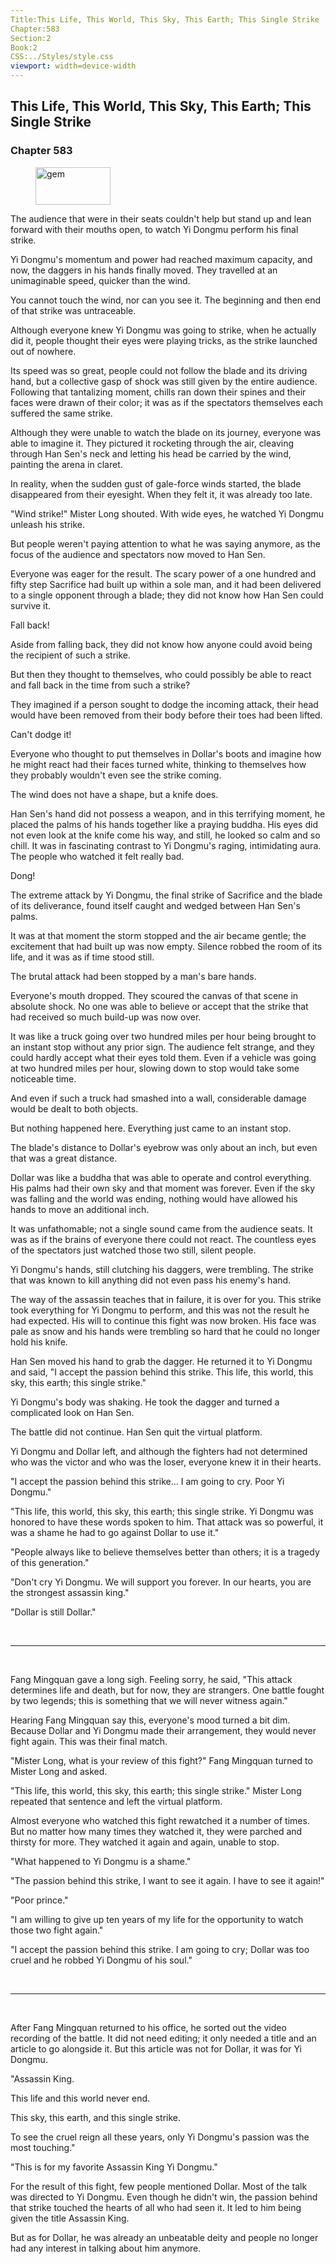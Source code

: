 ```yaml
---
Title:This Life, This World, This Sky, This Earth; This Single Strike 
Chapter:583 
Section:2 
Book:2 
CSS:../Styles/style.css 
viewport: width=device-width
---
```

  
## This Life, This World, This Sky, This Earth; This Single Strike
### Chapter 583
  
<figure>
	<img src="../Images/gem.gif" alt="gem" id="gem" width="120" height="60" />
</figure>
  

  
The audience that were in their seats couldn't help but stand up and lean forward with their mouths open, to watch Yi Dongmu perform his final strike.

Yi Dongmu's momentum and power had reached maximum capacity, and now, the daggers in his hands finally moved. They travelled at an unimaginable speed, quicker than the wind.

You cannot touch the wind, nor can you see it. The beginning and then end of that strike was untraceable.

Although everyone knew Yi Dongmu was going to strike, when he actually did it, people thought their eyes were playing tricks, as the strike launched out of nowhere.

Its speed was so great, people could not follow the blade and its driving hand, but a collective gasp of shock was still given by the entire audience. Following that tantalizing moment, chills ran down their spines and their faces were drawn of their color; it was as if the spectators themselves each suffered the same strike.

Although they were unable to watch the blade on its journey, everyone was able to imagine it. They pictured it rocketing through the air, cleaving through Han Sen's neck and letting his head be carried by the wind, painting the arena in claret.

In reality, when the sudden gust of gale-force winds started, the blade disappeared from their eyesight. When they felt it, it was already too late.

"Wind strike!" Mister Long shouted. With wide eyes, he watched Yi Dongmu unleash his strike.

But people weren't paying attention to what he was saying anymore, as the focus of the audience and spectators now moved to Han Sen.

Everyone was eager for the result. The scary power of a one hundred and fifty step Sacrifice had built up within a sole man, and it had been delivered to a single opponent through a blade; they did not know how Han Sen could survive it.

Fall back!

Aside from falling back, they did not know how anyone could avoid being the recipient of such a strike.

But then they thought to themselves, who could possibly be able to react and fall back in the time from such a strike?

They imagined if a person sought to dodge the incoming attack, their head would have been removed from their body before their toes had been lifted.

Can't dodge it!

Everyone who thought to put themselves in Dollar's boots and imagine how he might react had their faces turned white, thinking to themselves how they probably wouldn't even see the strike coming.

The wind does not have a shape, but a knife does.

Han Sen's hand did not possess a weapon, and in this terrifying moment, he placed the palms of his hands together like a praying buddha. His eyes did not even look at the knife come his way, and still, he looked so calm and so chill. It was in fascinating contrast to Yi Dongmu's raging, intimidating aura. The people who watched it felt really bad.

Dong!

The extreme attack by Yi Dongmu, the final strike of Sacrifice and the blade of its deliverance, found itself caught and wedged between Han Sen's palms.

It was at that moment the storm stopped and the air became gentle; the excitement that had built up was now empty. Silence robbed the room of its life, and it was as if time stood still.

The brutal attack had been stopped by a man's bare hands.

Everyone's mouth dropped. They scoured the canvas of that scene in absolute shock. No one was able to believe or accept that the strike that had received so much build-up was now over.

It was like a truck going over two hundred miles per hour being brought to an instant stop without any prior sign. The audience felt strange, and they could hardly accept what their eyes told them. Even if a vehicle was going at two hundred miles per hour, slowing down to stop would take some noticeable time.

And even if such a truck had smashed into a wall, considerable damage would be dealt to both objects.

But nothing happened here. Everything just came to an instant stop.

The blade's distance to Dollar's eyebrow was only about an inch, but even that was a great distance.

Dollar was like a buddha that was able to operate and control everything. His palms had their own sky and that moment was forever. Even if the sky was falling and the world was ending, nothing would have allowed his hands to move an additional inch.

It was unfathomable; not a single sound came from the audience seats. It was as if the brains of everyone there could not react. The countless eyes of the spectators just watched those two still, silent people.

Yi Dongmu's hands, still clutching his daggers, were trembling. The strike that was known to kill anything did not even pass his enemy's hand.

The way of the assassin teaches that in failure, it is over for you. This strike took everything for Yi Dongmu to perform, and this was not the result he had expected. His will to continue this fight was now broken. His face was pale as snow and his hands were trembling so hard that he could no longer hold his knife.

Han Sen moved his hand to grab the dagger. He returned it to Yi Dongmu and said, "I accept the passion behind this strike. This life, this world, this sky, this earth; this single strike."

Yi Dongmu's body was shaking. He took the dagger and turned a complicated look on Han Sen.

The battle did not continue. Han Sen quit the virtual platform.

Yi Dongmu and Dollar left, and although the fighters had not determined who was the victor and who was the loser, everyone knew it in their hearts.

"I accept the passion behind this strike... I am going to cry. Poor Yi Dongmu."

"This life, this world, this sky, this earth; this single strike. Yi Dongmu was honored to have these words spoken to him. That attack was so powerful, it was a shame he had to go against Dollar to use it."

"People always like to believe themselves better than others; it is a tragedy of this generation."

"Don't cry Yi Dongmu. We will support you forever. In our hearts, you are the strongest assassin king."

"Dollar is still Dollar."

<br>

*****

<br>

Fang Mingquan gave a long sigh. Feeling sorry, he said, "This attack determines life and death, but for now, they are strangers. One battle fought by two legends; this is something that we will never witness again."

Hearing Fang Mingquan say this, everyone's mood turned a bit dim. Because Dollar and Yi Dongmu made their arrangement, they would never fight again. This was their final match.

"Mister Long, what is your review of this fight?" Fang Mingquan turned to Mister Long and asked.

"This life, this world, this sky, this earth; this single strike." Mister Long repeated that sentence and left the virtual platform.

Almost everyone who watched this fight rewatched it a number of times. But no matter how many times they watched it, they were parched and thirsty for more. They watched it again and again, unable to stop.

"What happened to Yi Dongmu is a shame."

"The passion behind this strike, I want to see it again. I have to see it again!"

"Poor prince."

"I am willing to give up ten years of my life for the opportunity to watch those two fight again."

"I accept the passion behind this strike. I am going to cry; Dollar was too cruel and he robbed Yi Dongmu of his soul."

<br>

*****

<br>

After Fang Mingquan returned to his office, he sorted out the video recording of the battle. It did not need editing; it only needed a title and an article to go alongside it. But this article was not for Dollar, it was for Yi Dongmu.

"Assassin King.

This life and this world never end.

This sky, this earth, and this single strike.

To see the cruel reign all these years, only Yi Dongmu's passion was the most touching."

"This is for my favorite Assassin King Yi Dongmu."

For the result of this fight, few people mentioned Dollar. Most of the talk was directed to Yi Dongmu. Even though he didn't win, the passion behind that strike touched the hearts of all who had seen it. It led to him being given the title Assassin King.

But as for Dollar, he was already an unbeatable deity and people no longer had any interest in talking about him anymore.